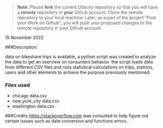 >**Note**: Please **fork** the current Udacity repository so that you will have a **remote** repository in **your** Github account. Clone the remote repository to your local machine. Later, as a part of the project "Post your Work on Github", you will push your proposed changes to the remote repository in your Github account.

15 November 2022

###Description:

data on bikeshare trips is available, a python script was created to analyze the data to get an overview on consumers behavior. the script loads data from different CSV files and runs statistical calculations on trips, stations, users and other elements to achieve the purpose previously mentioned.

### Files used
<ul>
  <li>chicago data.csv</li>
  <li> new_york_city data.csv </li>
  <li> washington data.csv</li>
  </ul>


###Credits
https://stackoverflow.com was consulted to help figure out certain issues such as date conversion and functions errors.
